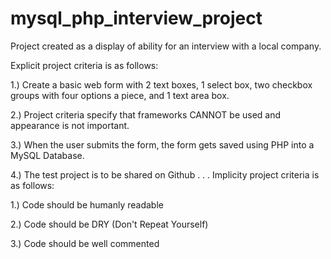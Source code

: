 # mysql_php_interview_project
Project created as a display of ability for an interview with a local company.

Explicit project criteria is as follows:

1.) Create a basic web form with 2 text boxes, 1 select box, two checkbox groups with four options a piece, and 1 text area box.

2.) Project criteria specify that frameworks CANNOT be used and appearance is not important.

3.) When the user submits the form, the form gets saved using PHP into a MySQL Database.

4.) The test project is to be shared on Github
.
.
.
Implicity project criteria is as follows:

1.) Code should be humanly readable

2.) Code should be DRY (Don't Repeat Yourself)

3.) Code should be well commented
